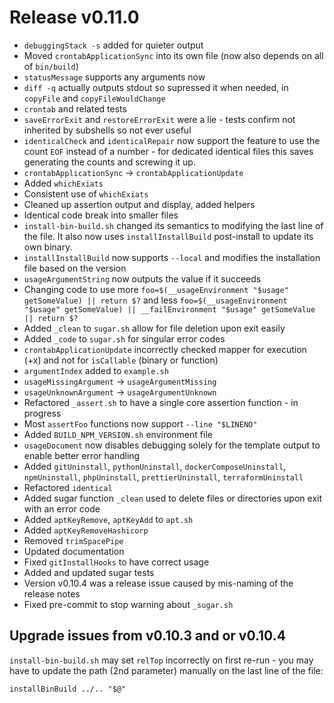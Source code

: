 # Release v0.11.0

- `debuggingStack -s` added for quieter output
- Moved `crontabApplicationSync` into its own file (now also depends on all of `bin/build`)
- `statusMessage` supports any arguments now
- `diff -q` actually outputs stdout so supressed it when needed, in `copyFile` and `copyFileWouldChange`
- `crontab` and related tests
- `saveErrorExit` and `restoreErrorExit` were a lie - tests confirm not inherited by subshells so not ever useful
- `identicalCheck` and `identicalRepair` now support the feature to use the count `EOF` instead of a number - for
  dedicated identical files this saves generating the counts and screwing it up.
- `crontabApplicationSync` -> `crontabApplicationUpdate`
- Added `whichExiats`
- Consistent use of `whichExiats`
- Cleaned up assertion output and display, added helpers
- Identical code break into smaller files
- `install-bin-build.sh` changed its semantics to modifying the last line of the file. It also now uses
  `installInstallBuild` post-install to update its own binary.
- `installInstallBuild` now supports `--local` and modifies the installation file based on the version
- `usageArgumentString` now outputs the value if it succeeds
- Changing code to use more `foo=$(__usageEnvironment "$usage" getSomeValue) || return $?` and less
  `foo=$(__usageEnvironment "$usage" getSomeValue) || __failEnvironment "$usage" getSomeValue || return $?`
- Added `_clean` to `sugar.sh` allow for file deletion upon exit easily
- Added `_code` to `sugar.sh` for singular error codes
- `crontabApplicationUpdate` incorrectly checked mapper for execution (+x) and not for `isCallable` (binary or function)
- `argumentIndex` added to `example.sh`
- `usageMissingArgument` -> `usageArgumentMissing`
- `usageUnknownArgument` -> `usageArgumentUnknown`
- Refactored `_assert.sh` to have a single core assertion function - in progress
- Most `assertFoo` functions now support `--line "$LINENO"`
- Added `BUILD_NPM_VERSION.sh` environment file
- `usageDocument` now disables debugging solely for the template output to enable better error handling
- Added `gitUninstall`, `pythonUninstall`, `dockerComposeUninstall`, `npmUninstall`, `phpUninstall`,
  `prettierUninstall`, `terraformUninstall`
- Refactored `identical`
- Added sugar function `_clean` used to delete files or directories upon exit with an error code
- Added `aptKeyRemove`, `aptKeyAdd` to `apt.sh`
- Added `aptKeyRemoveHashicorp`
- Removed `trimSpacePipe`
- Updated documentation
- Fixed `gitInstallHooks` to have correct usage
- Added and updated sugar tests
- Version v0.10.4 was a release issue caused by mis-naming of the release notes
- Fixed pre-commit to stop warning about `_sugar.sh`

## Upgrade issues from v0.10.3 and or v0.10.4

`install-bin-build.sh` may set `relTop` incorrectly on first re-run - you may have to update the path (2nd parameter)
manually on the last line of the file:

    installBinBuild ../.. "$@"
